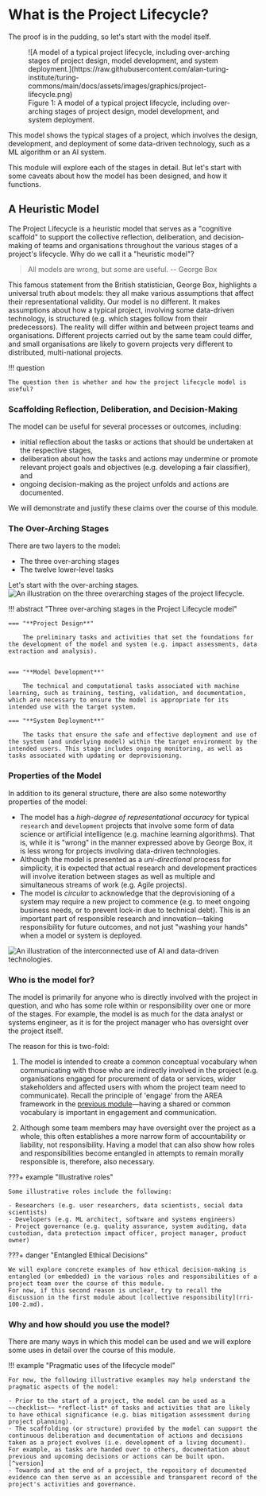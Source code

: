 # What is the Project Lifecycle?

The proof is in the pudding, so let's start with the model itself.

<figure markdown>
  ![A model of a typical project lifecycle, including over-arching stages of project design, model development, and system deployment.](https://raw.githubusercontent.com/alan-turing-institute/turing-commons/main/docs/assets/images/graphics/project-lifecycle.png)
  <figcaption>Figure 1: A model of a typical project lifecycle, including over-arching stages of project design, model development, and system deployment.</figcaption>
</figure>

This model shows the typical stages of a project, which involves the design, development, and deployment of some data-driven technology, such as a ML algorithm or an AI system.

This module will explore each of the stages in detail.
But let's start with some caveats about how the model has been designed, and how it functions.

## A Heuristic Model
The Project Lifecycle is a heuristic model that serves as a "cognitive scaffold" to support the collective reflection, deliberation, and decision-making of teams and organisations throughout the various stages of a project's lifecycle.
Why do we call it a "heuristic model"?

> All models are wrong, but some are useful.
> -- George Box

This famous statement from the British statistician, George Box, highlights a universal truth about models: they all make various assumptions that affect their representational validity.
Our model is no different.
It makes assumptions about how a typical project, involving some data-driven technology, is structured (e.g. which stages follow from their predecessors).
The reality will differ within and between project teams and organisations.
Different projects carried out by the same team could differ, and small organisations are likely to govern projects very different to distributed, multi-national projects.

!!! question

    The question then is whether and how the project lifecycle model is useful?

### Scaffolding Reflection, Deliberation, and Decision-Making
The model can be useful for several processes or outcomes, including:

- initial reflection about the tasks or actions that should be undertaken at the respective stages,
- deliberation about how the tasks and actions may undermine or promote relevant project goals and objectives (e.g. developing a fair classifier), and
- ongoing decision-making as the project unfolds and actions are documented.

We will demonstrate and justify these claims over the course of this module.

### The Over-Arching Stages
There are two layers to the model:

- The three over-arching stages
- The twelve lower-level tasks

Let's start with the over-arching stages.
![An illustration on the three overarching stages of the project lifecycle.](https://raw.githubusercontent.com/alan-turing-institute/turing-commons/main/docs/assets/images/illustrations/lifecycle-stylised-alt.png)

!!! abstract "Three over-arching stages in the Project Lifecycle model"

    === "**Project Design**"

        The preliminary tasks and activities that set the foundations for the development of the model and system (e.g. impact assessments, data extraction and analysis).


    === "**Model Development**"

        The technical and computational tasks associated with machine learning, such as training, testing, validation, and documentation, which are necessary to ensure the model is appropriate for its intended use with the target system.

    === "**System Deployment**"

        The tasks that ensure the safe and effective deployment and use of the system (and underlying model) within the target environment by the intended users. This stage includes ongoing monitoring, as well as tasks associated with updating or deprovisioning.


### Properties of the Model
In addition to its general structure, there are also some noteworthy properties of the model:

- The model has a *high-degree of representational accuracy* for typical `research` and `development` projects that involve some form of data science or artificial intelligence (e.g. machine learning algorithms).
That is, while it is "wrong" in the manner expressed above by George Box, it is less wrong for projects involving data-driven technologies.
- Although the model is presented as a *uni-directional* process for simplicity, it is expected that actual research and development practices will involve iteration between stages as well as multiple and simultaneous streams of work (e.g. Agile projects).
- The model is *circular* to acknowledge that the deprovisioning of a system may require a new project to commence (e.g. to meet ongoing business needs, or to prevent lock-in due to technical debt). 
This is an important part of responsible research and innovation—taking responsibility for future outcomes, and not just "washing your hands" when a model or system is deployed.

![An illustration of the interconnected use of AI and data-driven technologies.](https://raw.githubusercontent.com/alan-turing-institute/turing-commons/main/docs/assets/images/illustrations/data-science.png)

### Who is the model for?
The model is primarily for anyone who is directly involved with the project in question, and who has some role within or responsibility over one or more of the stages.
For example, the model is as much for the data analyst or systems engineer, as it is for the project manager who has oversight over the project itself.

The reason for this is two-fold:

1. The model is intended to create a common conceptual vocabulary when communicating with those who are indirectly involved in the project (e.g. organisations engaged for procurement of data or services, wider stakeholders and affected users with whom the project team need to communicate). 
Recall the principle of 'engage' from the AREA framework in the [previous module](rri-100-3.md)—having a shared or common vocabulary is important in engagement and communication.

2. Although some team members may have oversight over the project as a whole, this often establishes a more narrow form of accountability or liability, not responsibility. 
Having a model that can also show how roles and responsibilities become entangled in attempts to remain morally responsible is, therefore, also necessary.

???+ example "Illustrative roles"

    Some illustrative roles include the following:

    - Researchers (e.g. user researchers, data scientists, social data scientists)
    - Developers (e.g. ML architect, software and systems engineers)
    - Project governance (e.g. quality assurance, system auditing, data custodian, data protection impact officer, project manager, product owner)

???+ danger "Entangled Ethical Decisions"

    We will explore concrete examples of how ethical decision-making is entangled (or embedded) in the various roles and responsibilities of a project team over the course of this module.
    For now, if this second reason is unclear, try to recall the discussion in the first module about [collective responsibility](rri-100-2.md).

### Why and how should you use the model?
There are many ways in which this model can be used and we will explore some uses in detail over the course of this module.

!!! example "Pragmatic uses of the lifecycle model"
    
    For now, the following illustrative examples may help understand the pragmatic aspects of the model:

    - Prior to the start of a project, the model can be used as a ~~checklist~~ *reflect-list* of tasks and activities that are likely to have ethical significance (e.g. bias mitigation assessment during project planning).
    - The scaffolding (or structure) provided by the model can support the continuous deliberation and documentation of actions and decisions taken as a project evolves (i.e. development of a living document).
    For example, as tasks are handed over to others, documentation about previous and upcoming decisions or actions can be built upon.[^version]
    - Towards and at the end of a project, the repository of documented evidence can then serve as an accessible and transparent record of the project's activities and governance.

[^version]: Here, additional use of version control technologies (e.g. Git and GitHub) could also enable an open and transparent form of project governance and documentation, when stored alongside data or code in a public (or shared) repository.
For instance, keeping track of ethical decision-making recorded against the activities of the project as it unfolds.
